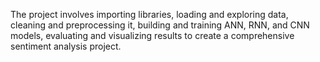 The project involves importing libraries, loading and exploring data, cleaning and preprocessing it, building and training ANN, RNN, and CNN models, evaluating and visualizing results to create a comprehensive sentiment analysis project.

